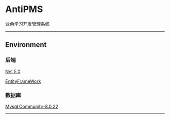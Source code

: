 # AntiPMS
业余学习开发管理系统

---
## Environment
### 后端 
[Net 5.0](https://docs.microsoft.com/zh-cn/dotnet/)

[EntityFrameWork](https://www.nuget.org/packages/Microsoft.EntityFrameworkCore/)

### 数据库
[Mysql Community-8.0.22](https://dev.mysql.com/downloads/)

---